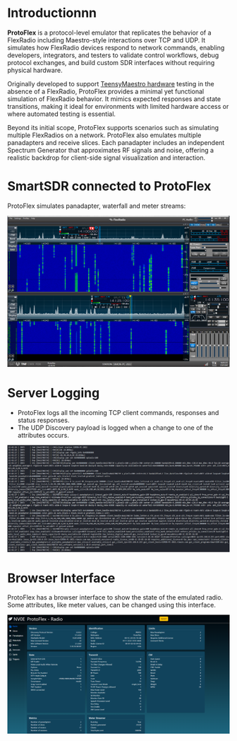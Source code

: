 # Introductionnn

**ProtoFlex** is a protocol-level emulator that replicates the behavior of a FlexRadio including Maestro-style interactions over TCP and UDP. It simulates how FlexRadio devices respond to network commands, enabling developers, integrators, and testers to validate control workflows, debug protocol exchanges, and build custom SDR interfaces without requiring physical hardware.

Originally developed to support [TeensyMaestro hardware](https://github.com/rimuadmin/TeensyMaestro-Hardware) testing in the absence of a FlexRadio, ProtoFlex provides a minimal yet functional simulation of FlexRadio behavior. It mimics expected responses and state transitions, making it ideal for environments with limited hardware access or where automated testing is essential.

Beyond its initial scope, ProtoFlex supports scenarios such as simulating multiple FlexRadios on a network. ProtoFlex also emulates multiple panadapters and receive slices. Each panadapter includes an independent Spectrum Generator that approximates RF signals and noise, offering a realistic backdrop for client-side signal visualization and interaction.

# SmartSDR connected to ProtoFlex
ProtoFlex simulates panadapter, waterfall and meter streams:

![SmartSDR Connected](https://github.com/rimuadmin/ProtoFlex/blob/main/images/smart_sdr.png)

# Server Logging
- ProtoFlex logs all the incoming TCP client commands, responses and status responses. 
- The UDP Discovery payload is logged when a change to one of the attributes occurs.

![ProtoFlex Log](https://github.com/rimuadmin/ProtoFlex/blob/main/images/protoflex_log.png "ProtoFlex Log")

# Browser Interface
ProtoFlex has a browser interface to show the state of the emulated radio. Some attributes, like meter values, can be changed using this interface.

![ProtoFlex Main Page](https://github.com/rimuadmin/ProtoFlex/blob/main/images/protoflex_main.png "ProtoFlex Main Page")


